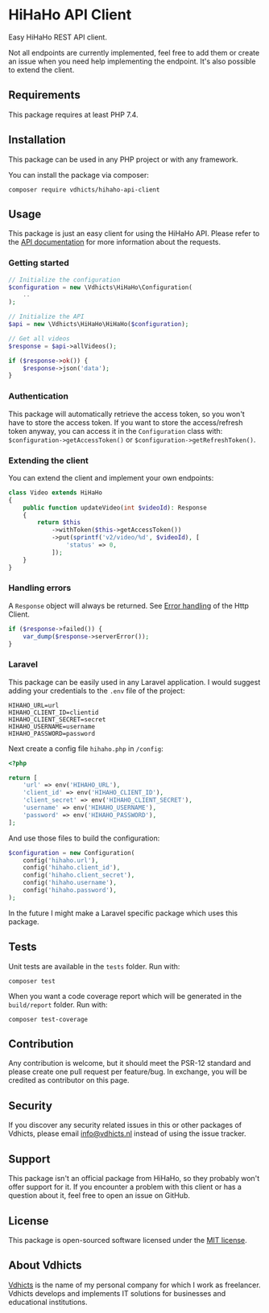 # HiHaHo API Client

Easy HiHaHo REST API client. 

Not all endpoints are currently implemented, feel free to add them or create an issue when you need help implementing 
the endpoint. It's also possible to extend the client.

## Requirements

This package requires at least PHP 7.4.

## Installation

This package can be used in any PHP project or with any framework.

You can install the package via composer:

`composer require vdhicts/hihaho-api-client`

## Usage

This package is just an easy client for using the HiHaHo API. Please refer to the
[API documentation](https://api-docs.hihaho.com/) for more information about the requests.

### Getting started

```php
// Initialize the configuration
$configuration = new \Vdhicts\HiHaHo\Configuration(
    ..
);

// Initialize the API
$api = new \Vdhicts\HiHaHo\HiHaHo($configuration);

// Get all videos
$response = $api->allVideos();

if ($response->ok()) {
    $response->json('data');
}
```

### Authentication

This package will automatically retrieve the access token, so you won't have to store the access token. If you want to 
store the access/refresh token anyway, you can access it in the `Configuration` class with: 
`$configuration->getAccessToken()` or `$configuration->getRefreshToken()`.

### Extending the client

You can extend the client and implement your own endpoints:

```php
class Video extends HiHaHo 
{
    public function updateVideo(int $videoId): Response
    {
        return $this
            ->withToken($this->getAccessToken())
            ->put(sprintf('v2/video/%d', $videoId), [
                'status' => 0,
            ]);
    }    
}
```

### Handling errors

A `Response` object will always be returned. See 
[Error handling](https://laravel.com/docs/8.x/http-client#error-handling) of the Http Client.

```php
if ($response->failed()) {
    var_dump($response->serverError());
}
```

### Laravel

This package can be easily used in any Laravel application. I would suggest adding your credentials to the `.env` file 
of the project:

```
HIHAHO_URL=url
HIHAHO_CLIENT_ID=clientid
HIHAHO_CLIENT_SECRET=secret
HIHAHO_USERNAME=username
HIHAHO_PASSWORD=password
```

Next create a config file `hihaho.php` in `/config`:

```php
<?php

return [
    'url' => env('HIHAHO_URL'),
    'client_id' => env('HIHAHO_CLIENT_ID'),
    'client_secret' => env('HIHAHO_CLIENT_SECRET'),
    'username' => env('HIHAHO_USERNAME'),
    'password' => env('HIHAHO_PASSWORD'),
];
```

And use those files to build the configuration:

```php
$configuration = new Configuration(
    config('hihaho.url'),
    config('hihaho.client_id'),
    config('hihaho.client_secret'),
    config('hihaho.username'),
    config('hihaho.password'),
);
```

In the future I might make a Laravel specific package which uses this package.

## Tests

Unit tests are available in the `tests` folder. Run with:

`composer test`

When you want a code coverage report which will be generated in the `build/report` folder. Run with:

`composer test-coverage`

## Contribution

Any contribution is welcome, but it should meet the PSR-12 standard and please create one pull request per feature/bug.
In exchange, you will be credited as contributor on this page.

## Security

If you discover any security related issues in this or other packages of Vdhicts, please email info@vdhicts.nl instead
of using the issue tracker.

## Support

This package isn't an official package from HiHaHo, so they probably won't offer support for it. If you encounter a
problem with this client or has a question about it, feel free to open an issue on GitHub.

## License

This package is open-sourced software licensed under the [MIT license](http://opensource.org/licenses/MIT).

## About Vdhicts

[Vdhicts](https://www.vdhicts.nl) is the name of my personal company for which I work as freelancer. Vdhicts develops
and implements IT solutions for businesses and educational institutions.
